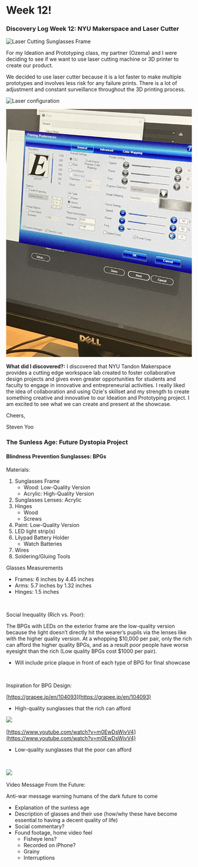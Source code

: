 # Week 12!

### Discovery Log Week 12: NYU Makerspace and Laser Cutter

![Laser Cutting Sunglasses Frame](../.gitbook/assets/img_5224.jpg)

For my Ideation and Prototyping class, my partner \(Ozema\) and I were deciding to see if we want to use laser cutting machine or 3D printer to create our product.

We decided to use laser cutter because it is a lot faster to make multiple prototypes and involves less risk for any failure prints. There is a lot of adjustment and constant surveillance throughout the 3D printing process. 

![Laser configuration](../.gitbook/assets/img_5225.jpg)

![Setting up the laser cutter preference for our prototype](../.gitbook/assets/img_5223.jpg)

**What did I discovered?:** I discovered that NYU Tandon Makerspace provides a cutting edge workspace lab created to foster collaborative design projects and gives even greater opportunities for students and faculty to engage in innovative and entrepreneurial activities. I really liked the idea of collaboration and using Ozie's skillset and my strength to create something creative and innovative to our Ideation and Prototyping project. I am excited to see what we can create and present at the showcase.

Cheers,

Steven Yoo

### The Sunless Age: Future Dystopia Project 

#### Blindness Prevention Sunglasses: BPGs

Materials:

1. Sunglasses Frame
   * Wood: Low-Quality Version
   * Acrylic: High-Quality Version
2. Sunglasses Lenses: Acrylic​
3. Hinges
   * Wood
   * Screws
4. Paint: Low-Quality Version
5. LED light strip\(s\)
6. Lilypad Battery Holder
   * Watch Batteries​
7. Wires
8. Soldering/Gluing Tools

Glasses Measurements

* Frames: 6 inches by 4.45 inches
* Arms: 5.7 inches by 1.32 inches
* Hinges: 1.5 inches

​

Social Inequality \(Rich vs. Poor\):

The BPGs with LEDs on the exterior frame are the low-quality version because the light doesn’t directly hit the wearer’s pupils via the lenses like with the higher quality version. At a whopping $10,000 per pair, only the rich can afford the higher quality BPGs, and as a result poor people have worse eyesight than the rich \(Low quality BPGs cost $1000 per pair\).

* Will include price plaque in front of each type of BPG for final showcase

​

Inspiration for BPG Design:

[https://grapee.jp/en/104093](https://grapee.jp/en/104093)

* High-quality sunglasses that the rich can afford​

![](https://lh4.googleusercontent.com/iad8RcDLstmN7u_SAl77uWtghuDY6mQXCbIOjEcTN79wqdQlQXboXZ_AGQ-U-kIUv5eBj0rk7c2_mhbNbrAC9RYVFQNdW4DlgvhwxcbSGnnbLdk_K1zTWwgPJlQ_DFmfdn0jxN_j)

​[https://www.youtube.com/watch?v=m0EwDsWivV4](https://www.youtube.com/watch?v=m0EwDsWivV4)

* Low-quality sunglasses that the poor can afford

​

![](https://lh4.googleusercontent.com/F_NqwsOh0tc0lZVMnUc7RNJ9uoaaxQXzOtlXLb3Ym82RqyyTUS2RGXiCPV7J07bGzM1ld-4unKWTvy_MNrQayMu99bnLx8z2Sw2fU6wNPFBYXhuShbrDqySyTk4NPbJq9t5KAblp)

​Video Message From the Future:

Anti-war message warning humans of the dark future to come

* Explanation of the sunless age
* Description of glasses and their use \(how/why these have become essential to having a decent quality of life\)
* Social commentary?
* Found footage, home video feel
  * Fisheye lens?
  * Recorded on iPhone?
  * Grainy
  * Interruptions

​  


